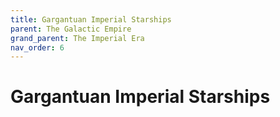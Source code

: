 ```yaml
---
title: Gargantuan Imperial Starships
parent: The Galactic Empire
grand_parent: The Imperial Era
nav_order: 6
---
```


# Gargantuan Imperial Starships

